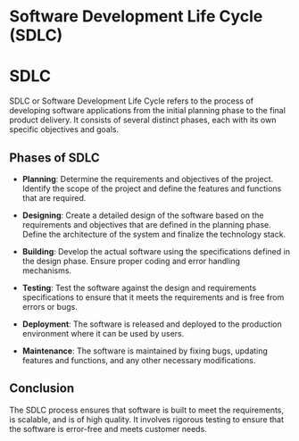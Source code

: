 # Software Development Life Cycle (SDLC)

# SDLC

SDLC or Software Development Life Cycle refers to the process of developing software applications from the initial planning phase to the final product delivery. It consists of several distinct phases, each with its own specific objectives and goals.

## Phases of SDLC

- **Planning**: Determine the requirements and objectives of the project. Identify the scope of the project and define the features and functions that are required.

- **Designing**: Create a detailed design of the software based on the requirements and objectives that are defined in the planning phase. Define the architecture of the system and finalize the technology stack.

- **Building**: Develop the actual software using the specifications defined in the design phase. Ensure proper coding and error handling mechanisms.

- **Testing**: Test the software against the design and requirements specifications to ensure that it meets the requirements and is free from errors or bugs.

- **Deployment**: The software is released and deployed to the production environment where it can be used by users.

- **Maintenance**: The software is maintained by fixing bugs, updating features and functions, and any other necessary modifications.

## Conclusion

The SDLC process ensures that software is built to meet the requirements, is scalable, and is of high quality. It involves rigorous testing to ensure that the software is error-free and meets customer needs.
